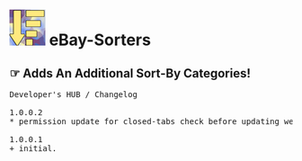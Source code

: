 <h1><img src="resources/icon.png" height="64" width="64"/> eBay-Sorters</h1>

<h2>
☞︎ Adds An Additional Sort-By Categories!
</h2>

<pre>
Developer's HUB / Changelog

1.0.0.2
* permission update for closed-tabs check before updating web-extension badge-number.

1.0.0.1
+ initial.
</pre>

<!-- <a href="https://paypal.me/e1adkarak0"><img src="https://www.paypalobjects.com/webstatic/mktg/Logo/pp-logo-100px.png" alt="PayPal Donation"></a> -->